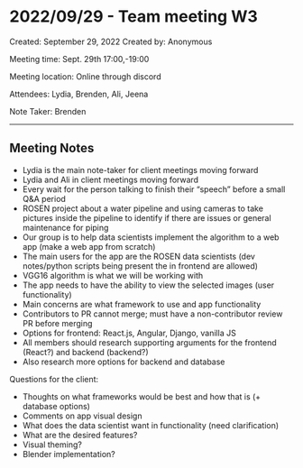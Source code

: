 # 2022/09/29 - Team meeting W3

Created: September 29, 2022
Created by: Anonymous

Meeting time: Sept. 29th 17:00,-19:00

Meeting location: Online through discord

Attendees: Lydia, Brenden, Ali, Jeena

Note Taker: Brenden

---

## Meeting Notes

- Lydia is the main note-taker for client meetings moving forward
- Lydia and Ali in client meetings moving forward
- Every wait for the person talking to finish their “speech” before a small Q&A period
- ROSEN project about a water pipeline and using cameras to take pictures inside the pipeline to identify if there are issues or general maintenance for piping
- Our group is to help data scientists implement the algorithm to a web app (make a web app from scratch)
- The main users for the app are the ROSEN data scientists (dev notes/python scripts being present the in frontend are allowed)
- VGG16 algorithm is what we will be working with
- The app needs to have the ability to view the selected images (user functionality)
- Main concerns are what framework to use and app functionality
- Contributors to PR cannot merge; must have a non-contributor review PR before merging
- Options for frontend: React.js, Angular, Django, vanilla JS
- All members should research supporting arguments for the frontend (React?) and backend (backend?)
- Also research more options for backend and database

Questions for the client:

- Thoughts on what frameworks would be best and how that is (+ database options)
- Comments on app visual design
- What does the data scientist want in functionality (need clarification)
- What are the desired features?
- Visual theming?
- Blender implementation?
